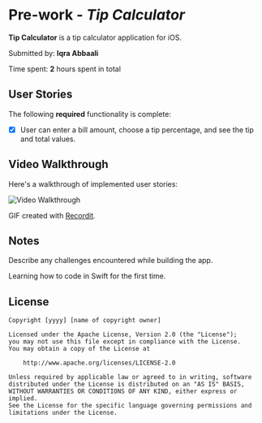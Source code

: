 # Pre-work - *Tip Calculator*

**Tip Calculator** is a tip calculator application for iOS.

Submitted by: **Iqra Abbaali**

Time spent: **2** hours spent in total

## User Stories

The following **required** functionality is complete:

* [X] User can enter a bill amount, choose a tip percentage, and see the tip and total values.

## Video Walkthrough 

Here's a walkthrough of implemented user stories:

<img src='http://g.recordit.co/owObe55jn3.gif' width='' alt='Video Walkthrough' />

GIF created with [Recordit](http://recordit.co/).

## Notes

Describe any challenges encountered while building the app.

Learning how to code in Swift for the first time.

## License

    Copyright [yyyy] [name of copyright owner]

    Licensed under the Apache License, Version 2.0 (the "License");
    you may not use this file except in compliance with the License.
    You may obtain a copy of the License at

        http://www.apache.org/licenses/LICENSE-2.0

    Unless required by applicable law or agreed to in writing, software
    distributed under the License is distributed on an "AS IS" BASIS,
    WITHOUT WARRANTIES OR CONDITIONS OF ANY KIND, either express or implied.
    See the License for the specific language governing permissions and
    limitations under the License.
